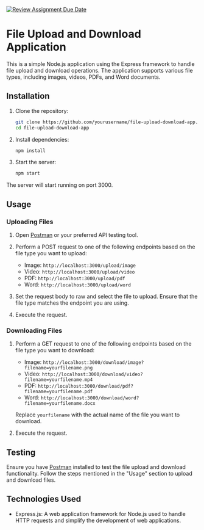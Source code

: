 [![Review Assignment Due Date](https://classroom.github.com/assets/deadline-readme-button-24ddc0f5d75046c5622901739e7c5dd533143b0c8e959d652212380cedb1ea36.svg)](https://classroom.github.com/a/wTBA-Etm)
# File Upload and Download Application

This is a simple Node.js application using the Express framework to handle file upload and download operations. The application supports various file types, including images, videos, PDFs, and Word documents.

## Installation

1. Clone the repository:
   ```bash
   git clone https://github.com/yourusername/file-upload-download-app.git
   cd file-upload-download-app
   ```

2. Install dependencies:
   ```bash
   npm install
   ```

3. Start the server:
   ```bash
   npm start
   ```

The server will start running on port 3000.

## Usage

### Uploading Files

1. Open [Postman](https://www.postman.com/) or your preferred API testing tool.

2. Perform a POST request to one of the following endpoints based on the file type you want to upload:

   - Image: `http://localhost:3000/upload/image`
   - Video: `http://localhost:3000/upload/video`
   - PDF: `http://localhost:3000/upload/pdf`
   - Word: `http://localhost:3000/upload/word`

3. Set the request body to raw and select the file to upload. Ensure that the file type matches the endpoint you are using.

4. Execute the request.

### Downloading Files

1. Perform a GET request to one of the following endpoints based on the file type you want to download:

   - Image: `http://localhost:3000/download/image?filename=yourfilename.png`
   - Video: `http://localhost:3000/download/video?filename=yourfilename.mp4`
   - PDF: `http://localhost:3000/download/pdf?filename=yourfilename.pdf`
   - Word: `http://localhost:3000/download/word?filename=yourfilename.docx`

   Replace `yourfilename` with the actual name of the file you want to download.

2. Execute the request.

## Testing

Ensure you have [Postman](https://www.postman.com/) installed to test the file upload and download functionality. Follow the steps mentioned in the "Usage" section to upload and download files.

## Technologies Used

- Express.js: A web application framework for Node.js used to handle HTTP requests and simplify the development of web applications.

